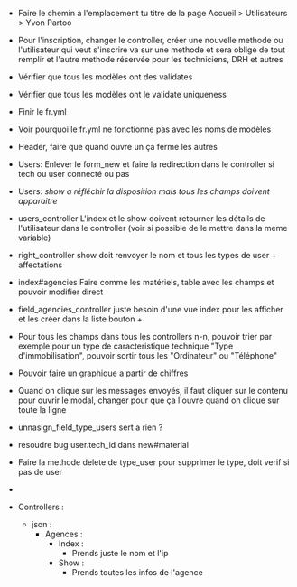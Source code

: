 * Faire le chemin à l'emplacement tu titre de la page Accueil > Utilisateurs > Yvon Partoo
* Pour l'inscription, changer le controller, créer une nouvelle methode ou l'utilisateur qui veut s'inscrire va sur une methode et sera obligé de tout remplir et l'autre methode réservée pour les techniciens, DRH et autres
* Vérifier que tous les modèles ont des validates
* Vérifier que tous les modèles ont le validate uniqueness
* Finir le fr.yml
* Voir pourquoi le fr.yml ne fonctionne pas avec les noms de modèles
* Header, faire que quand ouvre un ça ferme les autres
* Users: Enlever le form_new et faire la redirection dans le controller si tech ou user connecté ou pas
* Users: *show a réfléchir la disposition mais tous les champs doivent apparaitre*
* users_controller L'index et le show doivent retourner les détails de l'utilisateur dans le controller (voir si possible de le mettre dans la meme variable)
* right_controller show doit renvoyer le nom et tous les types de user + affectations
* index#agencies Faire comme les matériels, table avec les champs et pouvoir modifier direct
* field_agencies_controller juste besoin d'une vue index pour les afficher et les créer dans la liste bouton +
* Pour tous les champs dans tous les controllers n-n, pouvoir trier par exemple pour un type de caracteristique technique "Type d'immobilisation", pouvoir sortir tous les "Ordinateur" ou "Téléphone"
* Pouvoir faire un graphique a partir de chiffres
* Quand on clique sur les messages envoyés, il faut cliquer sur le contenu pour ouvrir le modal, changer pour que ça l'ouvre quand on clique sur toute la ligne

* unnasign_field_type_users sert a rien ?
* resoudre bug user.tech_id dans new#material
* Faire la methode delete de type_user pour supprimer le type, doit verif si pas de user
*
* Controllers :
  * json :
    * Agences :
      * Index :
        * Prends juste le nom et l'ip
      * Show :
        * Prends toutes les infos de l'agence
